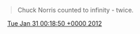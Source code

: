 > Chuck Norris counted to infinity \- twice\.

<img src="../../media/tweet.ico" width="12" /> [Tue Jan 31 00:18:50 +0000 2012](https://twitter.com/DromerDenker/status/164140547219525632)